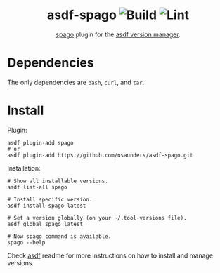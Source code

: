 <div align="center">

# asdf-spago ![Build](https://github.com/nsaunders/asdf-spago/workflows/Build/badge.svg) ![Lint](https://github.com/nsaunders/asdf-spago/workflows/Lint/badge.svg)

[spago](https://github.com/spago/spago) plugin for the [asdf version manager](https://asdf-vm.com).

</div>

# Dependencies

The only dependencies are `bash`, `curl`, and `tar`.

# Install

Plugin:

```shell
asdf plugin-add spago
# or
asdf plugin-add https://github.com/nsaunders/asdf-spago.git
```

Installation:

```shell
# Show all installable versions.
asdf list-all spago

# Install specific version.
asdf install spago latest

# Set a version globally (on your ~/.tool-versions file).
asdf global spago latest

# Now spago command is available.
spago --help
```

Check [asdf](https://github.com/asdf-vm/asdf) readme for more instructions on how to
install and manage versions.

